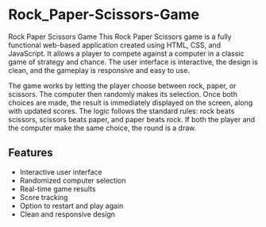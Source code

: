# Rock_Paper-Scissors-Game

Rock Paper Scissors Game
This Rock Paper Scissors game is a fully functional web-based application created using HTML, CSS, and JavaScript. It allows a player to compete against a computer in a classic game of strategy and chance. The user interface is interactive, the design is clean, and the gameplay is responsive and easy to use.

The game works by letting the player choose between rock, paper, or scissors. The computer then randomly makes its selection. Once both choices are made, the result is immediately displayed on the screen, along with updated scores. The logic follows the standard rules: rock beats scissors, scissors beats paper, and paper beats rock. If both the player and the computer make the same choice, the round is a draw.


## Features

- Interactive user interface
- Randomized computer selection
- Real-time game results
- Score tracking
- Option to restart and play again
- Clean and responsive design
